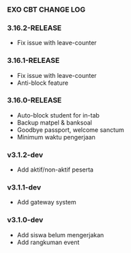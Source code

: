 ### EXO CBT CHANGE LOG

### 3.16.2-RELEASE
- Fix issue with leave-counter
### 3.16.1-RELEASE
- Fix issue with leave-counter
- Anti-block feature

### 3.16.0-RELEASE
- Auto-block student for in-tab
- Backup matpel & banksoal
- Goodbye passport, welcome sanctum
- Minimum waktu pengerjaan

### v3.1.2-dev
- Add aktif/non-aktif peserta

### v3.1.1-dev
- Add gateway system

### v3.1.0-dev
- Add siswa belum mengerjakan
- Add rangkuman event